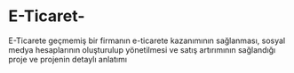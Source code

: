 # E-Ticaret-
E-Ticarete geçmemiş bir firmanın e-ticarete kazanımının sağlanması, sosyal medya hesaplarının oluşturulup yönetilmesi ve satış artırımının sağlandığı proje ve projenin detaylı anlatımı 
